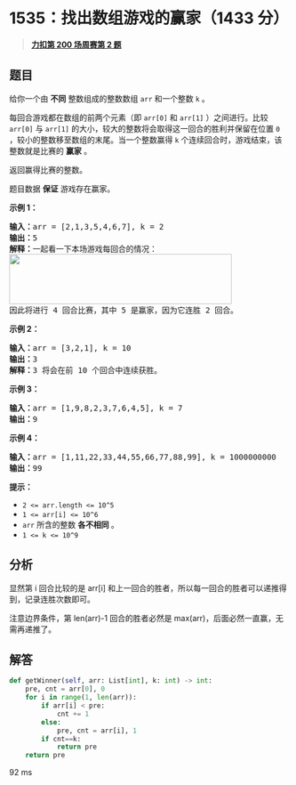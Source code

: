 # 1535：找出数组游戏的赢家（1433 分）


> <u>**[力扣第 200 场周赛第 2 题](https://leetcode.cn/problems/find-the-winner-of-an-array-game/)**</u>

## 题目

<p>给你一个由 <strong>不同</strong> 整数组成的整数数组 <code>arr</code> 和一个整数 <code>k</code> 。</p>

<p>每回合游戏都在数组的前两个元素（即 <code>arr[0]</code> 和 <code>arr[1]</code> ）之间进行。比较 <code>arr[0]</code> 与 <code>arr[1]</code> 的大小，较大的整数将会取得这一回合的胜利并保留在位置 <code>0</code> ，较小的整数移至数组的末尾。当一个整数赢得 <code>k</code> 个连续回合时，游戏结束，该整数就是比赛的 <strong>赢家</strong> 。</p>

<p>返回赢得比赛的整数。</p>

<p>题目数据 <strong>保证</strong> 游戏存在赢家。</p>



<p><strong>示例 1：</strong></p>

<pre><strong>输入：</strong>arr = [2,1,3,5,4,6,7], k = 2
<strong>输出：</strong>5
<strong>解释：</strong>一起看一下本场游戏每回合的情况：
<img alt="" src="https://assets.leetcode-cn.com/aliyun-lc-upload/uploads/2020/07/30/q-example.png" style="height: 90px; width: 400px;">
因此将进行 4 回合比赛，其中 5 是赢家，因为它连胜 2 回合。
</pre>

<p><strong>示例 2：</strong></p>

<pre><strong>输入：</strong>arr = [3,2,1], k = 10
<strong>输出：</strong>3
<strong>解释：</strong>3 将会在前 10 个回合中连续获胜。
</pre>

<p><strong>示例 3：</strong></p>

<pre><strong>输入：</strong>arr = [1,9,8,2,3,7,6,4,5], k = 7
<strong>输出：</strong>9
</pre>

<p><strong>示例 4：</strong></p>

<pre><strong>输入：</strong>arr = [1,11,22,33,44,55,66,77,88,99], k = 1000000000
<strong>输出：</strong>99
</pre>



<p><strong>提示：</strong></p>

<ul>
<li><code>2 &lt;= arr.length &lt;= 10^5</code></li>
<li><code>1 &lt;= arr[i] &lt;= 10^6</code></li>
<li><code>arr</code> 所含的整数 <strong>各不相同</strong> 。</li>
<li><code>1 &lt;= k &lt;= 10^9</code></li>
</ul>




## 分析

显然第 i 回合比较的是 arr[i] 和上一回合的胜者，所以每一回合的胜者可以递推得到，记录连胜次数即可。

注意边界条件，第 len(arr)-1 回合的胜者必然是 max(arr)，后面必然一直赢，无需再递推了。

## 解答

```python
def getWinner(self, arr: List[int], k: int) -> int:
	pre, cnt = arr[0], 0
	for i in range(1, len(arr)):
		if arr[i] < pre:
			cnt += 1
		else:
			pre, cnt = arr[i], 1
		if cnt==k:
			return pre
	return pre
```

92 ms


